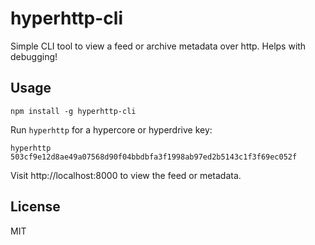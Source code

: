 # hyperhttp-cli

Simple CLI tool to view a feed or archive metadata over http. Helps with debugging!

## Usage

```
npm install -g hyperhttp-cli
```

Run `hyperhttp` for a hypercore or hyperdrive key:

```
hyperhttp 503cf9e12d8ae49a07568d90f04bbdbfa3f1998ab97ed2b5143c1f3f69ec052f
```

Visit http://localhost:8000 to view the feed or metadata.

## License

MIT
